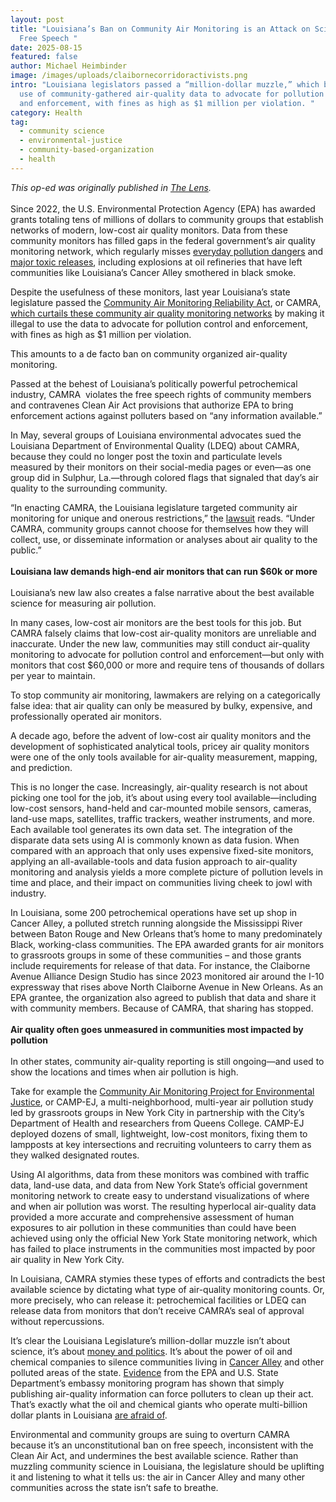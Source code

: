 ```yaml
---
layout: post
title: "Louisiana’s Ban on Community Air Monitoring is an Attack on Science &
  Free Speech "
date: 2025-08-15
featured: false
author: Michael Heimbinder
image: /images/uploads/claibornecorridoractivists.png
intro: "Louisiana legislators passed a “million-dollar muzzle,” which barred the
  use of community-gathered air-quality data to advocate for pollution control
  and enforcement, with fines as high as $1 million per violation. "
category: Health
tag:
  - community science
  - environmental-justice
  - community-based-organization
  - health
---
```

*This op-ed was originally published in [The Lens](https://thelensnola.org/2025/07/23/louisianas-ban-on-community-air-monitoring-is-an-attack-on-science-and-free-speech/).*\
\
Since 2022, the U.S. Environmental Protection Agency (EPA) has awarded grants totaling tens of millions of dollars to community groups that establish networks of modern, low-cost air quality monitors. Data from these community monitors has filled gaps in the federal government’s air quality monitoring network, which regularly misses [everyday pollution dangers](https://news.oilandgaswatch.org/post/new-study-refineries-under-reported-benzene-emissions-by-as-much-as-28-fold) and [major toxic releases](https://www.reuters.com/article/usa-pollution-airmonitors-specialreport/us-air-monitors-routinely-miss-pollution-even-refinery-explosions-idUSKBN28B4RT/), including explosions at oil refineries that have left communities like Louisiana’s Cancer Alley smothered in black smoke.

Despite the usefulness of these monitors, last year Louisiana’s state legislature passed the [Community Air Monitoring Reliability Act](https://legis.la.gov/Legis/ViewDocument.aspx?d=1379395), or CAMRA, [which curtails these community air quality monitoring networks](https://grist.org/accountability/louisiana-groups-sue-over-air-monitoring-law-camra/) by making it illegal to use the data to advocate for pollution control and enforcement, with fines as high as $1 million per violation. 

This amounts to a de facto ban on community organized air-quality monitoring.

Passed at the behest of Louisiana’s politically powerful petrochemical industry, CAMRA  violates the free speech rights of community members and contravenes Clean Air Act provisions that authorize EPA to bring enforcement actions against polluters based on “any information available.” 

In May, several groups of Louisiana environmental advocates sued the Louisiana Department of Environmental Quality (LDEQ) about CAMRA, because they could no longer post the toxin and particulate levels measured by their monitors on their social-media pages or even—as one group did in Sulphur, La.—through colored flags that signaled that day’s air quality to the surrounding community. 

“In enacting CAMRA, the Louisiana legislature targeted community air monitoring for unique and onerous restrictions,” the [lawsuit](https://environmentalintegrity.org/wp-content/uploads/2025/05/Lawsuit-over-LA-air-monitoring-5.22.25.pdf) reads. “Under CAMRA, community groups cannot choose for themselves how they will collect, use, or disseminate information or analyses about air quality to the public.” \
\
**Louisiana law demands high-end air monitors that can run $60k or more**\
\
Louisiana’s new law also creates a false narrative about the best available science for measuring air pollution. 

In many cases, low-cost air monitors are the best tools for this job. But CAMRA falsely claims that low-cost air-quality monitors are unreliable and inaccurate. Under the new law, communities may still conduct air-quality monitoring to advocate for pollution control and enforcement—but only with monitors that cost $60,000 or more and require tens of thousands of dollars per year to maintain. 

To stop community air monitoring, lawmakers are relying on a categorically false idea: that air quality can only be measured by bulky, expensive, and professionally operated air monitors.

A decade ago, before the advent of low-cost air quality monitors and the development of sophisticated analytical tools, pricey air quality monitors were one of the only tools available for air-quality measurement, mapping, and prediction. 

This is no longer the case. Increasingly, air-quality research is not about picking one tool for the job, it’s about using every tool available—including low-cost sensors, hand-held and car-mounted mobile sensors, cameras, land-use maps, satellites, traffic trackers, weather instruments, and more. Each available tool generates its own data set. The integration of the disparate data sets using AI is commonly known as data fusion. When compared with an approach that only uses expensive fixed-site monitors, applying an all-available-tools and data fusion approach to air-quality monitoring and analysis yields a more complete picture of pollution levels in time and place, and their impact on communities living cheek to jowl with industry.

In Louisiana, some 200 petrochemical operations have set up shop in Cancer Alley, a polluted stretch running alongside the Mississippi River between Baton Rouge and New Orleans that’s home to many predominately Black, working-class communities. The EPA awarded grants for air monitors to grassroots groups in some of these communities – and those grants include requirements for release of that data. For instance, the Claiborne Avenue Alliance Design Studio has since 2023 monitored air around the I-10 expressway that rises above North Claiborne Avenue in New Orleans. As an EPA grantee, the organization also agreed to publish that data and share it with community members. Because of CAMRA, that sharing has stopped.\
\
**Air quality often goes unmeasured in communities most impacted by pollution**\
\
In other states, community air-quality reporting is still ongoing—and used to show the locations and times when air pollution is high.

Take for example the [Community Air Monitoring Project for Environmental Justice](https://nyc-eja.org/wp-content/uploads/2021/02/CAMP-EJ-2020-Report-Final-021821-Reduced.pdf), or CAMP-EJ, a multi-neighborhood, multi-year air pollution study led by grassroots groups in New York City in partnership with the City’s Department of Health and researchers from Queens College. CAMP-EJ deployed dozens of small, lightweight, low-cost monitors, fixing them to lampposts at key intersections and recruiting volunteers to carry them as they walked designated routes. 

Using AI algorithms, data from these monitors was combined with traffic data, land-use data, and data from New York State’s official government monitoring network to create easy to understand visualizations of where and when air pollution was worst. The resulting hyperlocal air-quality data provided a more accurate and comprehensive assessment of human exposures to air pollution in these communities than could have been achieved using only the official New York State monitoring network, which has failed to place instruments in the communities most impacted by poor air quality in New York City.

In Louisiana, CAMRA stymies these types of efforts and contradicts the best available science by dictating what type of air-quality monitoring counts. Or, more precisely, who can release it: petrochemical facilities or LDEQ can release data from monitors that don’t receive CAMRA’s seal of approval without repercussions.

It’s clear the Louisiana Legislature’s million-dollar muzzle isn’t about science, it’s about [money and politics](https://thelensnola.org/2022/05/06/louisiana-legislator-pushes-bills-benefiting-the-oil-and-gas-industry-and-her-husband/). It’s about the power of oil and chemical companies to silence communities living in [Cancer Alley](https://www.hrw.org/report/2024/01/25/were-dying-here/fight-life-louisiana-fossil-fuel-sacrifice-zone) and other polluted areas of the state. [Evidence](https://www.pnas.org/doi/full/10.1073/pnas.2201092119) from the EPA and U.S. State Department’s embassy monitoring program has shown that simply publishing air-quality information can force polluters to clean up their act. That’s exactly what the oil and chemical giants who operate multi-billion dollar plants in Louisiana [are afraid of](https://lailluminator.com/2023/05/04/petrochemical-industry-in-louisiana-plans-a-defense-amid-growing-opposition/). 

Environmental and community groups are suing to overturn CAMRA because it’s an unconstitutional ban on free speech, inconsistent with the Clean Air Act, and undermines the best available science. Rather than muzzling community science in Louisiana, the legislature should be uplifting it and listening to what it tells us: the air in Cancer Alley and many other communities across the state isn’t safe to breathe.